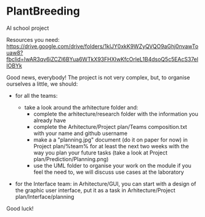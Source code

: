 # PlantBreeding
AI school project

Resources you need:
https://drive.google.com/drive/folders/1klJY0xkK9WZyQVQO9aGhj0nvawTouaw8?fbclid=IwAR3qv6iZCZl6BYua6WTkX93FHXIwKfcOrleL1B4dsoQ5c5EAcS37elIOBYk


Good news, everybody! 
The project is not very complex, but, to organise ourselves a little, we should:

- for all the teams:
	- take a look around the arhitecture folder and:
		- complete the arhitecture/research folder with the information you already have
		- complete the Arhitecture/Project plan/Teams composition.txt with your name and github username
		- make a a "planning.jpg" document (do it on paper for now) in Project plan/%team% for at least the next two weeks
			 with the way you plan your future tasks (take a look at Project plan/Prediction/Planning.png)
		- use the UML folder to organise your work on the module if you feel the need to, we will discuss use cases at the laboratory
	
	
- for the Interface team: 
	in Arhitecture/GUI, you can start with a design of the graphic user interface, put it as a task in Arhitecture/Project plan/Interface/planning

Good luck!